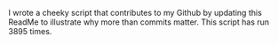 I wrote a cheeky script that contributes to my Github by updating this ReadMe to illustrate why more than commits matter. This script has run 3895 times.